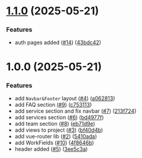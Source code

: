 # [1.1.0](https://github.com/Ghostmaysam1/vadi/compare/v1.0.0...v1.1.0) (2025-05-21)


### Features

* auth pages added ([#14](https://github.com/Ghostmaysam1/vadi/issues/14)) ([43bdc42](https://github.com/Ghostmaysam1/vadi/commit/43bdc42aeda84e0fd6031e76177c0171d1e7ce65))

# 1.0.0 (2025-05-21)


### Features

* add `Navbar&Footer` layout ([#4](https://github.com/Ghostmaysam1/vadi/issues/4)) ([a062813](https://github.com/Ghostmaysam1/vadi/commit/a062813382e8b30bac9ba5dfc0e43d708057bf77))
* add FAQ section ([#9](https://github.com/Ghostmaysam1/vadi/issues/9)) ([c753113](https://github.com/Ghostmaysam1/vadi/commit/c753113ed117c46006e56914c71178e5c0b4488b))
* add service section and fix navbar ([#7](https://github.com/Ghostmaysam1/vadi/issues/7)) ([213f724](https://github.com/Ghostmaysam1/vadi/commit/213f724023ba92e47423bc4f71a5b64ce2faf234))
* add services section ([#6](https://github.com/Ghostmaysam1/vadi/issues/6)) ([bd4977f](https://github.com/Ghostmaysam1/vadi/commit/bd4977f01adb7d8f96fdfa635f231d76cd10ffa5))
* add team section ([#8](https://github.com/Ghostmaysam1/vadi/issues/8)) ([eb71d9e](https://github.com/Ghostmaysam1/vadi/commit/eb71d9e7c902f44cbbe53fd334a445cea68c3322))
* add views to project ([#3](https://github.com/Ghostmaysam1/vadi/issues/3)) ([bf40d4b](https://github.com/Ghostmaysam1/vadi/commit/bf40d4bb5e797fd495814aefebf5e89a8e3578a4))
* add vue-router lib ([#2](https://github.com/Ghostmaysam1/vadi/issues/2)) ([5410ada](https://github.com/Ghostmaysam1/vadi/commit/5410ada713b745387611fb3406f1221f17b4c435))
* add WorkFields ([#10](https://github.com/Ghostmaysam1/vadi/issues/10)) ([4f8646b](https://github.com/Ghostmaysam1/vadi/commit/4f8646ba9c33250825257405788959c2de69264c))
* header added ([#5](https://github.com/Ghostmaysam1/vadi/issues/5)) ([3ee5c3a](https://github.com/Ghostmaysam1/vadi/commit/3ee5c3ae147adce7116fbee8791681a3554a49ab))
